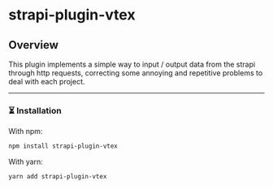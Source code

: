 # strapi-plugin-vtex

## Overview

This plugin implements a simple way to input / output data from the strapi through http requests, correcting some annoying and repetitive problems to deal with each project.

---

### ⏳ Installation

With npm:
```bash
npm install strapi-plugin-vtex
```

With yarn:
```bash
yarn add strapi-plugin-vtex
```
